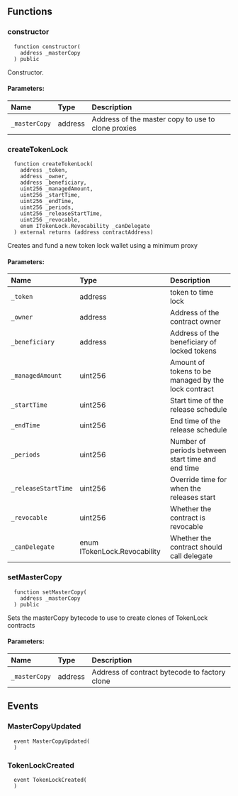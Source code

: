 



## Functions
### constructor
```solidity
  function constructor(
    address _masterCopy
  ) public
```
Constructor.


#### Parameters:
| Name | Type | Description                                                          |
| :--- | :--- | :------------------------------------------------------------------- |
|`_masterCopy` | address | Address of the master copy to use to clone proxies

### createTokenLock
```solidity
  function createTokenLock(
    address _token,
    address _owner,
    address _beneficiary,
    uint256 _managedAmount,
    uint256 _startTime,
    uint256 _endTime,
    uint256 _periods,
    uint256 _releaseStartTime,
    uint256 _revocable,
    enum ITokenLock.Revocability _canDelegate
  ) external returns (address contractAddress)
```
Creates and fund a new token lock wallet using a minimum proxy


#### Parameters:
| Name | Type | Description                                                          |
| :--- | :--- | :------------------------------------------------------------------- |
|`_token` | address | token to time lock
|`_owner` | address | Address of the contract owner
|`_beneficiary` | address | Address of the beneficiary of locked tokens
|`_managedAmount` | uint256 | Amount of tokens to be managed by the lock contract
|`_startTime` | uint256 | Start time of the release schedule
|`_endTime` | uint256 | End time of the release schedule
|`_periods` | uint256 | Number of periods between start time and end time
|`_releaseStartTime` | uint256 | Override time for when the releases start
|`_revocable` | uint256 | Whether the contract is revocable
|`_canDelegate` | enum ITokenLock.Revocability | Whether the contract should call delegate

### setMasterCopy
```solidity
  function setMasterCopy(
    address _masterCopy
  ) public
```
Sets the masterCopy bytecode to use to create clones of TokenLock contracts


#### Parameters:
| Name | Type | Description                                                          |
| :--- | :--- | :------------------------------------------------------------------- |
|`_masterCopy` | address | Address of contract bytecode to factory clone

## Events
### MasterCopyUpdated
```solidity
  event MasterCopyUpdated(
  )
```



### TokenLockCreated
```solidity
  event TokenLockCreated(
  )
```



